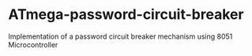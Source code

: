 # ATmega-password-circuit-breaker
Implementation of a password circuit breaker mechanism using 8051 Microcontroller

[](./Images/circuit_diagram.jpeg)
